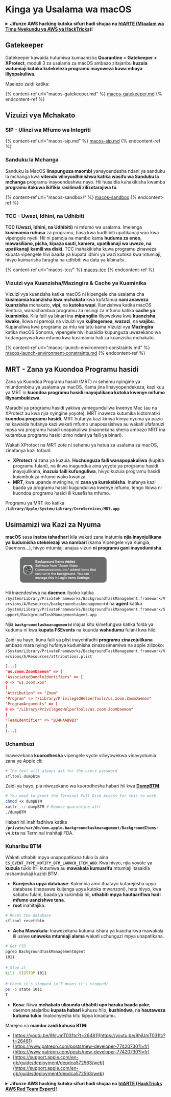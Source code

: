 # Kinga ya Usalama wa macOS

<details>

<summary><strong>Jifunze AWS hacking kutoka sifuri hadi shujaa na</strong> <a href="https://training.hacktricks.xyz/courses/arte"><strong>htARTE (Mtaalam wa Timu Nyekundu ya AWS ya HackTricks)</strong></a><strong>!</strong></summary>

Njia nyingine za kusaidia HackTricks:

* Ikiwa unataka kuona **kampuni yako ikitangazwa kwenye HackTricks** au **kupakua HackTricks kwa PDF** Angalia [**MIPANGO YA KUJIUNGA**](https://github.com/sponsors/carlospolop)!
* Pata [**bidhaa rasmi za PEASS & HackTricks**](https://peass.creator-spring.com)
* Gundua [**Familia ya PEASS**](https://opensea.io/collection/the-peass-family), mkusanyiko wetu wa [**NFTs**](https://opensea.io/collection/the-peass-family) ya kipekee
* **Jiunge na** 💬 [**Kikundi cha Discord**](https://discord.gg/hRep4RUj7f) au kikundi cha [**telegram**](https://t.me/peass) au **tufuate** kwenye **Twitter** 🐦 [**@carlospolopm**](https://twitter.com/hacktricks\_live)**.**
* **Shiriki mbinu zako za kuhack kwa kuwasilisha PRs kwa** [**HackTricks**](https://github.com/carlospolop/hacktricks) na [**HackTricks Cloud**](https://github.com/carlospolop/hacktricks-cloud) github repos.

</details>

## Gatekeeper

Gatekeeper kawaida hutumiwa kumaanisha **Quarantine + Gatekeeper + XProtect**, moduli 3 za usalama za macOS ambazo zitajaribu **kuzuia watumiaji kutoka kutekeleza programu inayoweza kuwa mbaya iliyopakuliwa**.

Maelezo zaidi katika:

{% content-ref url="macos-gatekeeper.md" %}
[macos-gatekeeper.md](macos-gatekeeper.md)
{% endcontent-ref %}

## Vizuizi vya Mchakato

### SIP - Ulinzi wa Mfumo wa Integriti

{% content-ref url="macos-sip.md" %}
[macos-sip.md](macos-sip.md)
{% endcontent-ref %}

### Sanduku la Mchanga

Sanduku la MacOS **linapunguza maombi** yanayoendesha ndani ya sanduku la mchanga kwa **vitendo vilivyoidhinishwa katika wasifu wa Sanduku la mchanga** programu inayoendeshwa nayo. Hii husaidia kuhakikisha kwamba **programu itakuwa ikifikia rasilimali zilizotarajiwa tu**.

{% content-ref url="macos-sandbox/" %}
[macos-sandbox](macos-sandbox/)
{% endcontent-ref %}

### TCC - **Uwazi, Idhini, na Udhibiti**

**TCC (Uwazi, Idhini, na Udhibiti)** ni mfumo wa usalama. Imelenga **kusimamia ruhusa** za programu, hasa kwa kudhibiti upatikanaji wao kwa vipengele nyeti. Hii ni pamoja na mambo kama **huduma za eneo, mawasiliano, picha, kipaza sauti, kamera, upatikanaji wa uwezo, na upatikanaji kamili wa diski**. TCC inahakikisha kuwa programu zinaweza kupata vipengele hivi baada ya kupata idhini ya wazi kutoka kwa mtumiaji, hivyo kuimarisha faragha na udhibiti wa data ya kibinafsi.

{% content-ref url="macos-tcc/" %}
[macos-tcc](macos-tcc/)
{% endcontent-ref %}

### Vizuizi vya Kuanzisha/Mazingira & Cache ya Kuaminika

Vizuizi vya kuanzisha katika macOS ni kipengele cha usalama cha **kusimamia kuanzisha kwa mchakato** kwa kufafanua **nani anaweza kuanzisha** mchakato, **vipi**, na **kutoka wapi**. Ilianzishwa katika macOS Ventura, wanachambua programu za msingi za mfumo katika **cache ya kuaminika**. Kila faili ya binari ina **mipangilio** iliyowekwa kwa **kuanzisha kwake**, ikiwa ni pamoja na vizuizi vya **kujitegemea**, **wazazi**, na **wajibu**. Kupanuliwa kwa programu za mtu wa tatu kama Vizuizi vya **Mazingira** katika macOS Sonoma, vipengele hivi husaidia kupunguza uwezekano wa kudanganywa kwa mfumo kwa kusimamia hali za kuanzisha mchakato.

{% content-ref url="macos-launch-environment-constraints.md" %}
[macos-launch-environment-constraints.md](macos-launch-environment-constraints.md)
{% endcontent-ref %}

## MRT - Zana ya Kuondoa Programu hasidi

Zana ya Kuondoa Programu hasidi (MRT) ni sehemu nyingine ya miundombinu ya usalama ya macOS. Kama jina linavyopendekeza, kazi kuu ya MRT ni **kuondoa programu hasidi inayojulikana kutoka kwenye mifumo iliyoambukizwa**.

Maradhi ya programu hasidi yakiwa yamegunduliwa kwenye Mac (au na XProtect au kwa njia nyingine yoyote), MRT inaweza kutumika kiotomatiki **kuondoa programu hasidi**. MRT hufanya kazi kimya kimya nyuma ya pazia na kawaida hufanya kazi wakati mfumo unaposasishwa au wakati ufafanuzi mpya wa programu hasidi unapakuliwa (inaonekana sheria ambazo MRT ina kutambua programu hasidi zimo ndani ya faili ya binari).

Wakati XProtect na MRT zote ni sehemu ya hatua za usalama za macOS, zinafanya kazi tofauti:

* **XProtect** ni zana ya kuzuia. **Huchunguza faili wanapopakuliwa** (kupitia programu fulani), na ikiwa inagundua aina yoyote ya programu hasidi inayojulikana, **inazuia faili kufunguliwa**, hivyo kuzuia programu hasidi kuiambukiza mfumo wako kwanza.
* **MRT**, kwa upande mwingine, ni **zana ya kurekebisha**. Inafanya kazi baada ya programu hasidi kugunduliwa kwenye mfumo, lengo likiwa ni kuondoa programu hasidi ili kusafisha mfumo.

Programu ya MRT iko katika **`/Library/Apple/System/Library/CoreServices/MRT.app`**

## Usimamizi wa Kazi za Nyuma

**macOS** sasa **inatoa tahadhari** kila wakati zana inatumia **njia inayojulikana ya kudumisha utekelezaji wa nambari** (kama Vipengele vya Kuingia, Daemons...), hivyo mtumiaji anajua vizuri **ni programu gani inayodumisha**.

<figure><img src="../../../.gitbook/assets/image (1183).png" alt=""><figcaption></figcaption></figure>

Hii inaendeshwa na **daemon** iliyoko katika `/System/Library/PrivateFrameworks/BackgroundTaskManagement.framework/Versions/A/Resources/backgroundtaskmanagementd` na **agent** katika `/System/Library/PrivateFrameworks/BackgroundTaskManagement.framework/Support/BackgroundTaskManagementAgent.app`

Njia **`backgroundtaskmanagementd`** inajua kitu kimefungwa katika folda ya kudumu ni kwa **kupata FSEvents** na kuunda **wahudumu** fulani kwa hilo.

Zaidi ya hayo, kuna faili ya plist inayohifadhi **programu zinazojulikana** ambazo mara nyingi hufanya kudumisha zinazosimamiwa na apple zilizoko: `/System/Library/PrivateFrameworks/BackgroundTaskManagement.framework/Versions/A/Resources/attributions.plist`
```json
[...]
"us.zoom.ZoomDaemon" => {
"AssociatedBundleIdentifiers" => [
0 => "us.zoom.xos"
]
"Attribution" => "Zoom"
"Program" => "/Library/PrivilegedHelperTools/us.zoom.ZoomDaemon"
"ProgramArguments" => [
0 => "/Library/PrivilegedHelperTools/us.zoom.ZoomDaemon"
]
"TeamIdentifier" => "BJ4HAAB9B3"
}
[...]
```
### Uchambuzi

Inawezekana **kuorodhesha** vipengele vyote vilivyowekwa vinavyotumia zana ya Apple cli:
```bash
# The tool will always ask for the users password
sfltool dumpbtm
```
Zaidi ya hayo, pia niwezekano wa kuorodhesha habari hii kwa [**DumpBTM**](https://github.com/objective-see/DumpBTM).
```bash
# You need to grant the Terminal Full Disk Access for this to work
chmod +x dumpBTM
xattr -rc dumpBTM # Remove quarantine attr
./dumpBTM
```
Habari hii inahifadhiwa katika **`/private/var/db/com.apple.backgroundtaskmanagement/BackgroundItems-v4.btm`** na Terminal inahitaji FDA.

### Kuharibu BTM

Wakati uthabiti mpya unapopatikana tukio la aina **`ES_EVENT_TYPE_NOTIFY_BTM_LAUNCH_ITEM_ADD`**. Kwa hivyo, njia yoyote ya **kuzuia** tukio hili kutumwa au **mawakala kumuarifu** mtumiaji itasaidia mshambuliaji kuzidi BTM.

* **Kurejesha upya database**: Kukimbia amri ifuatayo kutarejesha upya database (inapaswa kuijenga upya kutoka mwanzoni), hata hivyo, kwa sababu fulani, baada ya kukimbia hii, **uthabiti mpya hautaarifiwa hadi mfumo uanzishwe tena**.
* **root** inahitajika.
```bash
# Reset the database
sfltool resettbtm
```
* **Acha Mawakala**: Inawezekana kutuma ishara ya kuacha kwa mawakala ili usiwe **unaweka mtumiaji alama** wakati uchunguzi mpya unapatikana.
```bash
# Get PID
pgrep BackgroundTaskManagementAgent
1011

# Stop it
kill -SIGSTOP 1011

# Check it's stopped (a T means it's stopped)
ps -o state 1011
T
```
* **Kosa**: Ikiwa **mchakato uliounda uthabiti upo haraka baada yake**, daemon atajaribu **kupata habari** kuhusu hilo, **kushindwa**, na **hautaweza kutuma tukio** linaloonyesha kitu kipya kinadumu.

Marejeo na **mambo zaidi kuhusu BTM**:

* [https://youtu.be/9hjUmT031tc?t=26481](https://youtu.be/9hjUmT031tc?t=26481)
* [https://www.patreon.com/posts/new-developer-77420730?l=fr](https://www.patreon.com/posts/new-developer-77420730?l=fr)
* [https://support.apple.com/en-gb/guide/deployment/depdca572563/web](https://support.apple.com/en-gb/guide/deployment/depdca572563/web)

<details>

<summary><strong>Jifunze AWS hacking kutoka sifuri hadi shujaa na</strong> <a href="https://training.hacktricks.xyz/courses/arte"><strong>htARTE (HackTricks AWS Red Team Expert)</strong></a><strong>!</strong></summary>

Njia nyingine za kusaidia HackTricks:

* Ikiwa unataka kuona **kampuni yako ikitangazwa kwenye HackTricks** au **kupakua HackTricks kwa PDF** Angalia [**MIPANGO YA USAJILI**](https://github.com/sponsors/carlospolop)!
* Pata [**bidhaa rasmi za PEASS & HackTricks**](https://peass.creator-spring.com)
* Gundua [**Familia ya PEASS**](https://opensea.io/collection/the-peass-family), mkusanyiko wetu wa [**NFTs**](https://opensea.io/collection/the-peass-family) ya kipekee
* **Jiunge na** 💬 [**Kikundi cha Discord**](https://discord.gg/hRep4RUj7f) au kikundi cha [**telegram**](https://t.me/peass) au **tufuate** kwenye **Twitter** 🐦 [**@carlospolopm**](https://twitter.com/hacktricks\_live)**.**
* **Shiriki mbinu zako za udukuzi kwa kuwasilisha PRs kwa** [**HackTricks**](https://github.com/carlospolop/hacktricks) na [**HackTricks Cloud**](https://github.com/carlospolop/hacktricks-cloud) repos za github.

</details>
